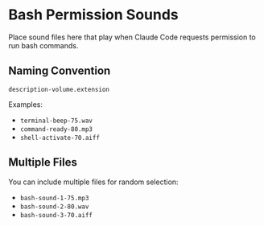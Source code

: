 # Bash Permission Sounds

Place sound files here that play when Claude Code requests permission to run bash commands.

## Naming Convention
`description-volume.extension`

Examples:
- `terminal-beep-75.wav`
- `command-ready-80.mp3`
- `shell-activate-70.aiff`

## Multiple Files
You can include multiple files for random selection:
- `bash-sound-1-75.mp3`
- `bash-sound-2-80.wav` 
- `bash-sound-3-70.aiff`